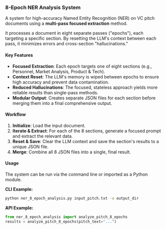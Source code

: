 

### 8-Epoch NER Analysis System

A system for high-accuracy Named Entity Recognition (NER) on VC pitch documents using a **multi-pass focused extraction** method.

It processes a document in eight separate passes ("epochs"), each targeting a specific section. By resetting the LLM's context between each pass, it minimizes errors and cross-section "hallucinations."

#### Key Features
*   **Focused Extraction**: Each epoch targets one of eight sections (e.g., Personnel, Market Analysis, Product & Tech).
*   **Context Reset**: The LLM's memory is wiped between epochs to ensure high accuracy and prevent data contamination.
*   **Reduced Hallucinations**: The focused, stateless approach yields more reliable results than single-pass methods.
*   **Modular Output**: Creates separate JSON files for each section before merging them into a final comprehensive output.

#### Workflow
1.  **Initialize**: Load the input document.
2.  **Iterate & Extract**: For each of the 8 sections, generate a focused prompt and extract the relevant data.
3.  **Reset & Save**: Clear the LLM context and save the section's results to a unique JSON file.
4.  **Merge**: Combine all 8 JSON files into a single, final result.

#### Usage
The system can be run via the command line or imported as a Python module.

**CLI Example:**
```bash
python ner_8_epoch_analysis.py input_pitch.txt -o output_dir
```

**API Example:**
```python
from ner_8_epoch_analysis import analyze_pitch_8_epochs
results = analyze_pitch_8_epochs(pitch_text="...")
```